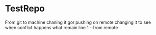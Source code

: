 # TestRepo
From git to 
machine
chaning it gor pushing on remote
changing it to see when conflict happens what remain
line 1 - from remote
